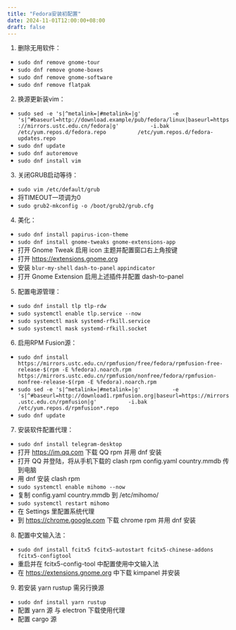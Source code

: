 ```yaml
---
title: "Fedora安装初配置"
date: 2024-11-01T12:00:00+08:00
draft: false
---
```

1. 删除无用软件：
 - `sudo dnf remove gnome-tour`
 - `sudo dnf remove gnome-boxes`
 - `sudo dnf remove gnome-software`
 - `sudo dnf remove flatpak`
2. 换源更新装vim：
 - `sudo sed -e 's|^metalink=|#metalink=|g'          -e 's|^#baseurl=http://download.example/pub/fedora/linux|baseurl=https://mirrors.ustc.edu.cn/fedora|g'          -i.bak          /etc/yum.repos.d/fedora.repo          /etc/yum.repos.d/fedora-updates.repo`
 - `sudo dnf update`
 - `sudo dnf autoremove`
 - `sudo dnf install vim`
3. 关闭GRUB启动等待：
 - `sudo vim /etc/default/grub`
 - 将TIMEOUT一项调为0
 - `sudo grub2-mkconfig -o /boot/grub2/grub.cfg`
4. 美化：
 - `sudo dnf install papirus-icon-theme`
 - `sudo dnf install gnome-tweaks gnome-extensions-app`
 - 打开 Gnome Tweak 启用 icon 主题并配置窗口右上角按键
 - 打开 <https://extensions.gnome.org>
 - 安装 `blur-my-shell` `dash-to-panel` `appindicator`
 - 打开 Gnome Extension 启用上述插件并配置 dash-to-panel
5. 配置电源管理：
 - `sudo dnf install tlp tlp-rdw`
 - `sudo systemctl enable tlp.service --now`
 - `sudo systemctl mask systemd-rfkill.service`
 - `sudo systemctl mask systemd-rfkill.socket`
6. 启用RPM Fusion源：
 - `sudo dnf install https://mirrors.ustc.edu.cn/rpmfusion/free/fedora/rpmfusion-free-release-$(rpm -E %fedora).noarch.rpm https://mirrors.ustc.edu.cn/rpmfusion/nonfree/fedora/rpmfusion-nonfree-release-$(rpm -E %fedora).noarch.rpm`
 - `sudo sed -e 's|^metalink=|#metalink=|g'          -e 's|^#baseurl=http://download1.rpmfusion.org|baseurl=https://mirrors.ustc.edu.cn/rpmfusion|g'          -i.bak          /etc/yum.repos.d/rpmfusion*.repo`
 - `sudo dnf update`
7. 安装软件配置代理：
 - `sudo dnf install telegram-desktop`
 - 打开 <https://im.qq.com> 下载 QQ rpm 并用 dnf 安装
 - 打开 QQ 并登陆，将从手机下载的 clash rpm config.yaml country.mmdb 传到电脑
 - 用 dnf 安装 clash rpm
 - `sudo systemctl enable mihomo --now`
 - 复制 config.yaml country.mmdb 到 /etc/mihomo/
 - `sudo systemctl restart mihomo`
 - 在 Settings 里配置系统代理
 - 到 <https://chrome.google.com> 下载 chrome rpm 并用 dnf 安装
8. 配置中文输入法：
 - `sudo dnf install fcitx5 fcitx5-autostart fcitx5-chinese-addons fcitx5-configtool`
 - 重启并在 fcitx5-config-tool 中配置使用中文输入法
 - 在 <https://extensions.gnome.org> 中下载 kimpanel 并安装
9. 若安装 yarn rustup 需另行换源
 - `sudo dnf install yarn rustup`
 - 配置 yarn 源 与 electron 下载使用代理
 - 配置 cargo 源
